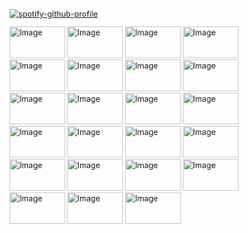 [![spotify-github-profile](https://spotify-github-profile.kittinanx.com/api/view?uid=312k2hejrji76dyc7cggymrbju2m&cover_image=true&theme=novatorem&show_offline=false&background_color=121212&interchange=false&bar_color=cc2900&bar_color_cover=false)](https://spotify-github-profile.kittinanx.com/api/view?uid=312k2hejrji76dyc7cggymrbju2m&redirect=true)

<img width="99" height="56" alt="Image" src="https://github.com/user-attachments/assets/193e83ba-313e-499f-aff4-94e245a4d19d" />

<img width="99" height="56" alt="Image" src="https://github.com/user-attachments/assets/e5fdbb9e-7f6d-4e63-b391-1d53c9fe003e" />

<img width="99" height="56" alt="Image" src="https://github.com/user-attachments/assets/7e970d93-066d-456c-bca8-448855f8a047" />

<img width="99" height="56" alt="Image" src="https://github.com/user-attachments/assets/e0a43759-6c2e-4025-9755-9435c036eba0" />

<img width="99" height="56" alt="Image" src="https://github.com/user-attachments/assets/f4b727f1-a4bc-4d4f-abb1-95edc2a6ba42" />

<img width="99" height="56" alt="Image" src="https://github.com/user-attachments/assets/1fb32770-9768-4d7a-b7a3-c3bc1437edcb" />

<img width="99" height="56" alt="Image" src="https://github.com/user-attachments/assets/2b28f7a6-6bd0-4789-8e0f-c8b6c71865ca" />

<img width="99" height="56" alt="Image" src="https://github.com/user-attachments/assets/981aba4f-1e88-418a-93bb-c9c77d432eb8" />

<img width="99" height="56" alt="Image" src="https://github.com/user-attachments/assets/ba49140d-bbc3-4b21-942d-928572247485" />

<img width="99" height="56" alt="Image" src="https://github.com/user-attachments/assets/2ac8501c-0520-43cd-9c2f-0f87e8abdf32" />

<img width="99" height="56" alt="Image" src="https://github.com/user-attachments/assets/d4782906-eaad-4c00-81e6-532fbcfe7ed6" />

<img width="99" height="56" alt="Image" src="https://github.com/user-attachments/assets/647f07d8-2ee4-4068-a68b-cacc656426f4" />

<img width="99" height="56" alt="Image" src="https://github.com/user-attachments/assets/55c7e52d-e7e2-4927-a66f-b47aaac7fdd7" />

<img width="99" height="56" alt="Image" src="https://github.com/user-attachments/assets/478bf185-d45f-43df-ad29-f8d6b69fd3af" />

<img width="99" height="56" alt="Image" src="https://github.com/user-attachments/assets/fba78760-afd2-404e-a1c0-6a09cc6c802c" />

<img width="99" height="56" alt="Image" src="https://github.com/user-attachments/assets/ee061015-628c-456a-b770-f57ec39c435f" />

<img width="99" height="56" alt="Image" src="https://github.com/user-attachments/assets/fe35fb9c-27f4-4ed2-b42e-f43dce2d39fc" />

<img width="99" height="56" alt="Image" src="https://github.com/user-attachments/assets/9c172019-7cfe-4427-a0d7-da960f96af68" />

<img width="99" height="56" alt="Image" src="https://github.com/user-attachments/assets/8c215bfe-837d-4028-b29e-a8674f8f33c4" />

<img width="99" height="56" alt="Image" src="https://github.com/user-attachments/assets/6281a6f7-f006-4550-8ac7-dffe67d419d6" />

<img width="99" height="56" alt="Image" src="https://github.com/user-attachments/assets/490299cd-fb2d-43bb-b6bb-5b134256823e" />

<img width="99" height="56" alt="Image" src="https://github.com/user-attachments/assets/37e12018-4df2-4582-b90b-2f968994034f" />

<img width="99" height="56" alt="Image" src="https://github.com/user-attachments/assets/082b8b1f-1934-4452-830f-b692601c17b5" />
